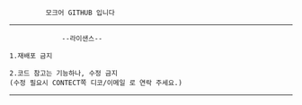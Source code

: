              모크어 GITHUB 입니다
---

                 --라이샌스--

    1.재배포 금지
    
    2.코드 참고는 기능하나, 수정 금지
    (수정 필요시 CONTECT쪽 디코/이메일 로 연락 주세요.)
---